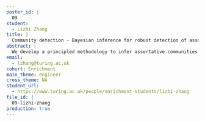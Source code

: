 ```yaml
---
poster_id: |
  09
student:
  - Lizhi Zhang
title: |
  Community detection - Bayesian inference for robust detection of assortative structure
abstract: |
  We develop a principled methodology to infer assortative communities in networks based on a nonparametric Bayesian formulation of the planted partition model. We show that this approach succeeds in finding statistically significant assortative modules in networks, unlike alternatives such as modularity maximization, which systematically overfits both in artificial as well as in empirical examples. Our formulation is amenable to model selection procedures, which allow us to compare it to more general approaches based on the stochastic block model, and in this way reveal whether assortativity is in fact the dominating large-scale mixing pattern.
email:
  - lzhang@turing.ac.uk
cohort: Enrichment
main_theme: engineer
cross_theme: NA
student_url:
  - https://www.turing.ac.uk/people/enrichment-students/lizhi-zhang
file_id: |
  09-lizhi-zhang
production: true
---
```

